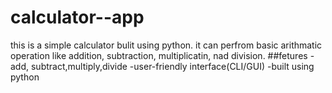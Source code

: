 # calculator--app
this is a simple calculator bulit using python. it can perfrom basic arithmatic operation  like addition, subtraction,
multiplicatin, nad division.
##fetures 
-add, subtract,multiply,divide
-user-friendly interface(CLI/GUI)
-built using python
